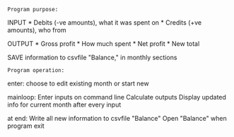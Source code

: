 
	Program purpose:

INPUT	* Debits  (-ve amounts),  what it was spent on
	* Credits (+ve amounts),  who from

OUTPUT	* Gross profit
	* How much spent
	* Net profit
	* New total

SAVE information to csvfile "Balance," in monthly sections


	Program operation:

enter:
  choose to edit existing month or start new

mainloop:
  Enter inputs on command line
  Calculate outputs
  Display updated info for current month after every input

at end:
  Write all new information to csvfile "Balance"
  Open "Balance" when program exit
